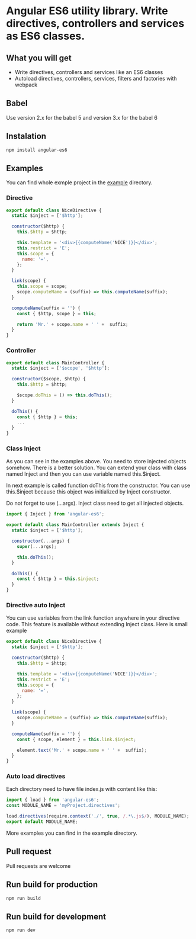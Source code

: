 # Angular ES6 utility library. Write directives, controllers and services as ES6 classes.

## What you will get

 - Write directives, controllers and services like an ES6 classes
 - Autoload directives, controllers, services, filters and factories with webpack

## Babel

Use version 2.x for the babel 5 and version 3.x for the babel 6

## Instalation

```sh
npm install angular-es6
```

## Examples

You can find whole exmple project in the [example](https://github.com/seeden/angular-es6/tree/master/example) directory.

### Directive

```js
export default class NiceDirective {
  static $inject = ['$http'];

  constructor($http) {
    this.$http = $http;

    this.template = '<div>{{computeName('NICE')}}</div>';
    this.restrict = 'E';
    this.scope = {
      name: '=',
    };
  }

  link(scope) {
    this.scope = scope;
    scope.computeName = (suffix) => this.computeName(suffix);
  }

  computeName(suffix = '') {
    const { $http, scope } = this;

    return 'Mr.' + scope.name + ' ' +  suffix;
  }
}

```


### Controller

```js
export default class MainController {
  static $inject = ['$scope', '$http'];

  constructor($scope, $http) {
    this.$http = $http;

    $scope.doThis = () => this.doThis();
  }

  doThis() {
    const { $http } = this;
    ...
  }
}

```

### Class Inject

As you can see in the examples above. You need to store injected objects somehow.
There is a better solution. You can extend your class with class named Inject and then you can use variable named this.$inject.

In next example is called function doThis from the constructor.
You can use this.$inject because this object was initialized by Inject constructor.

Do not forget to use (...args). Inject class need to get all injected objects.

```js
import { Inject } from 'angular-es6';

export default class MainController extends Inject {
  static $inject = ['$http'];

  constructor(...args) {
    super(...args);

    this.doThis();
  }

  doThis() {
    const { $http } = this.$inject;
  }
}

```

### Directive auto Inject

You can use variables from the link function anywhere in your directive code.
This feature is available without extending Inject class. Here is small example

```js
export default class NiceDirective {
  static $inject = ['$http'];

  constructor($http) {
    this.$http = $http;

    this.template = '<div>{{computeName('NICE')}}</div>';
    this.restrict = 'E';
    this.scope = {
      name: '=',
    };
  }

  link(scope) {
    scope.computeName = (suffix) => this.computeName(suffix);
  }

  computeName(suffix = '') {
    const { scope, element } = this.link.$inject;

    element.text('Mr.' + scope.name + ' ' +  suffix);
  }
}

```


### Auto load directives

Each directory need to have file index.js with content like this:

```js
import { load } from 'angular-es6';
const MODULE_NAME = 'myProject.directives';

load.directives(require.context('./', true, /.*\.js$/), MODULE_NAME);
export default MODULE_NAME;
```


More examples you can find in the example directory.



## Pull request

Pull requests are welcome


## Run build for production

```sh
npm run build
```


## Run build for development

```sh
npm run dev
```
